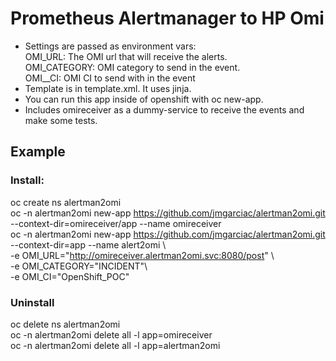 # Prometheus Alertmanager to HP Omi

 - Settings are passed as environment vars:  
        OMI_URL: The OMI url that will receive the alerts.  
        OMI_CATEGORY: OMI category to send in the event.  
        OMI__CI: OMI CI to send with in the event  
 - Template is in template.xml. It uses jinja.
 - You can run this app inside of openshift with oc new-app.
 - Includes omireceiver as a dummy-service to receive the events and make some tests.

## Example
### Install:
oc create ns alertman2omi  
oc -n alertman2omi new-app https://github.com/jmgarciac/alertman2omi.git --context-dir=omireceiver/app --name omireceiver  
 oc -n alertman2omi new-app https://github.com/jmgarciac/alertman2omi.git --context-dir=app --name alert2omi \  
-e OMI_URL="http://omireceiver.alertman2omi.svc:8080/post" \  
-e OMI_CATEGORY="INCIDENT"\  
-e OMI_CI="OpenShift_POC"  
### Uninstall
oc delete ns alertman2omi  
oc -n alertman2omi delete all -l app=omireceiver  
oc -n alertman2omi delete all -l app=alertman2omi 
